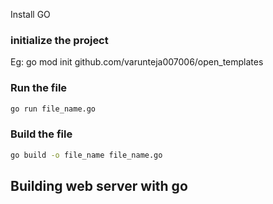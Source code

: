 Install GO

### initialize the project

Eg: go mod init github.com/varunteja007006/open_templates

### Run the file

```sh
go run file_name.go
```

### Build the file

```sh
go build -o file_name file_name.go
```

## Building web server with go
